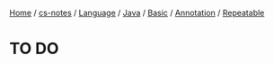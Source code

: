 [Home](https://mengxianbin.github.io) /
[cs-notes](https://mengxianbin.github.io/cs-notes/site) /
[Language](https://mengxianbin.github.io/cs-notes/site/Language) /
[Java](https://mengxianbin.github.io/cs-notes/site/Language/Java) /
[Basic](https://mengxianbin.github.io/cs-notes/site/Language/Java/Basic) /
[Annotation](https://mengxianbin.github.io/cs-notes/site/Language/Java/Basic/Annotation) /
[Repeatable](https://mengxianbin.github.io/cs-notes/site/Language/Java/Basic/Annotation/Repeatable)

# TO DO
